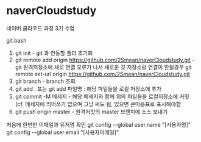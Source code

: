 # naverCloudstudy
네이버 클라우드 과정 3기 수업


git.bash

1. git init - git 과 연동할 폴더 초기화 
2. git remote add origin https://github.com/2Smean/naverCloudstudy.git - git 원격저장소에 새로 연결
오류가 나서 새로운 깃 저장소랑 연결이 안될경우
git remote set-url origin https://github.com/2Smean/naverCloudstudy.git
3. git branch - branch 조회
4. git add . 또는 git add 파일명 : 해당 파일들을 로컬 저장소에 추가
5. git commit -M 메세지 - 해당 메세지와 함께 위의 파일들을 로컬저장소에 커밋 (cf. 메세지에 띄어쓰기 없으며 그냥 써도 됨, 있으면 큰따옴표로 표시해야함
6. git push origin master - 원격저잣의 master 브랜치에 소스 보내기 

처음에 한번만 이메일과 유저명 확인 
git config --global user.name "[사용자명]"
git config --global user.email "[사용자이메일]"
